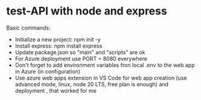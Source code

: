 # test-API with node and express

Basic commands:
- Initialize a new project:
  npm init -y
- Install express:
  npm install express
- Update package.json so "main" and "scripts" are ok
- For Azure deployment use PORT = 8080 everywhere
- Don't forget to add environment variables fron local .env to the web app in Azure (in configuration)
- Use azure web apps extension in VS Code for web app creation (use advanced mode, linux, node 20 LTS, free plan is enough) and deployment , that worked for me
